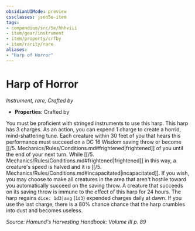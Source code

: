 ```yaml
---
obsidianUIMode: preview
cssclasses: json5e-item
tags:
- compendium/src/5e/hhhviii
- item/gear/instrument
- item/property/crfby
- item/rarity/rare
aliases: 
- "Harp of Horror"
---
```

# Harp of Horror
*Instrument, rare, Crafted by*  

- **Properties**: Crafted by

You must be proficient with stringed instruments to use this harp. This harp has 3 charges. As an action, you can expend 1 charge to create a horrid, mind-shattering tune. Each creature within 30 feet of you that hears this performance must succeed on a DC 16 Wisdom saving throw or become [[/5. Mechanics/Rules/Conditions.md#frightened\|frightened]] of you until the end of your next turn. While [[/5. Mechanics/Rules/Conditions.md#frightened\|frightened]] in this way, a creature's speed is halved and it is [[/5. Mechanics/Rules/Conditions.md#incapacitated\|incapacitated]]. If you wish, you may choose to make all creatures in the area that aren't hostile toward you automatically succeed on the saving throw. A creature that succeeds on its saving throw is immune to the effect of this harp for 24 hours. The harp regains `dice: 1d3|avg` (`1d3`) expended charges daily at dawn. If you use the last charge, there is a 80% chance chance that the harp crumbles into dust and becomes useless.

*Source: Hamund's Harvesting Handbook: Volume III p. 89*